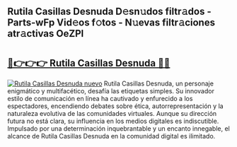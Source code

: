 ## Rutila Casillas Desnuda D𝚎sn𝚞dos filtr𝚊dos - Parts-wFp Vid𝚎os f𝚘tos - N𝚞evas filtr𝚊ciones atr𝚊ctivas OeZPl

# <h2><a href="http://mbdl74.tromn.icu/?c=Rutila+Casillas+Desnuda">🔗👉👉👉 Rutila Casillas Desnuda 🔗🔗</a></h2>

[![Rutila Casillas Desnuda nuevo](https://i.imgur.com/pEAQMta.gif)](http://mbdl74.tromn.icu/?c=Rutila+Casillas+Desnuda)
Rutila Casillas Desnuda, un personaje enigmático y multifacético, desafía las etiquetas simples. Su innovador estilo de comunicación en línea ha cautivado y enfurecido a los espectadores, encendiendo debates sobre ética, autorrepresentación y la naturaleza evolutiva de las comunidades virtuales. Aunque su dirección futura no está clara, su influencia en los medios digitales es indiscutible. Impulsado por una determinación inquebrantable y un encanto innegable, el alcance de Rutila Casillas Desnuda en la comunidad digital es ilimitado.
